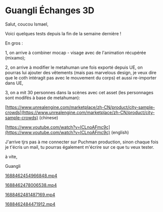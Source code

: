 # Guangli Échanges 3D

Salut, coucou Ismael,

Voici quelques tests depuis la fin de la semaine dernière !

En gros :

1, on arrive à combiner mocap - visage avec de l'animation récupérée (mixamo);

2, on arrive à modifier le metahuman une fois exporté depuis UE, on pourras lui ajouter des vêtements (mais pas marvelous design, je veux dire que le coth intéragit pas avec le mouvement du corps) et aussi re-importer dans UE,

3, on a mit 30 personnes dans la scènes avec cet asset (les personnages sont modifés à base de metahuman):

[https://www.unrealengine.com/marketplace/zh-CN/product/city-sample-crowds](https://www.unrealengine.com/marketplace/zh-CN/product/city-sample-crowds) (chinese)

[https://www.youtube.com/watch?v=ICLnoAFmc9c](https://www.youtube.com/watch?v=ICLnoAFmc9c) (english)

J'arrive tjrs pas à me connecter sur Puchman production, sinon chaque fois je t'écris un mail, tu pourras également m'écrire sur ce que tu veux tester.

à vite,

Guangli

[1688462454966848.mp4](Guangli%20E%CC%81changes%203D%20e635a44ab17740189fbb310dfbc9191b/1688462454966848.mp4)

[1688462478006538.mp4](Guangli%20E%CC%81changes%203D%20e635a44ab17740189fbb310dfbc9191b/1688462478006538.mp4)

[1688462481487169.mp4](Guangli%20E%CC%81changes%203D%20e635a44ab17740189fbb310dfbc9191b/1688462481487169.mp4)

[1688462484471912.mp4](Guangli%20E%CC%81changes%203D%20e635a44ab17740189fbb310dfbc9191b/1688462484471912.mp4)